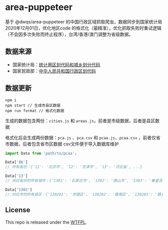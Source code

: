 # area-puppeteer
基于 @dwqs/area-puppeteer 的中国行政区域抓取爬虫，数据同步到国家统计局2020年12月01日，优化地区code 的格式化（最精准），优化抓取失败时重试逻辑（不会因多次失败而终止程序），台湾/香港/澳门调整为省级数据。

## 数据来源
* 国家统计局：[统计用区划代码和城乡划分代码](http://www.stats.gov.cn/tjsj/tjbz/tjyqhdmhcxhfdm/2020/index.html)
* 国家民政部：[中华人民共和国行政区划代码](http://www.mca.gov.cn/article/sj/tjbz/a/)

## 数据更新

```
npm i
npm start // 生成市县区数据
npm run format // 格式化数据
```

生成的数据包含两份：`cities.js` 和 `areas.js`，前者是市级数据，后者是县区数据

格式化后会生成两份数据：`pca.js` 、`pca.csv` 和 `pcaa.js`、`pcaa.csv` ，前者仅省市数据，后者包含省市区数据
csv文件便于导入数据库维护
```js
import Data from 'path/to/pcaa';

Data['86']
// 所有省份：{'11': '北京市', '12': '天津市', '13': '河北省', ...}

Data['13']
// 对应省份的所有城市：{'1301': '石家庄市', '1302': '唐山市', '1303': '秦皇岛市', ...}

Data['1302']
// 对应市的所有县区：{'130201': '市辖区', '130202': '路南区', '130203': '路北区', ...}
```

## License
This repo is released under the [WTFPL](http://www.wtfpl.net/).